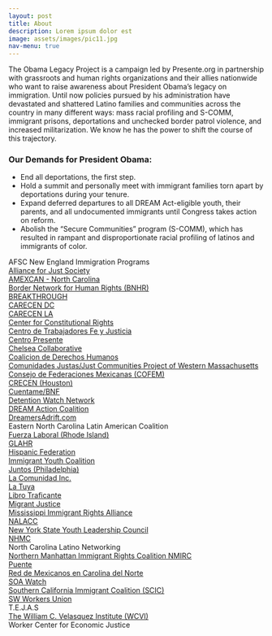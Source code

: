 ```yaml
---
layout: post
title: About
description: Lorem ipsum dolor est
image: assets/images/pic11.jpg
nav-menu: true
---
```


The Obama Legacy Project is a campaign led by Presente.org in partnership with grassroots and human rights organizations and their allies nationwide who want to raise awareness about President Obama’s legacy on immigration. Until now policies pursued by his administration have devastated and shattered Latino families and communities across the country in many different ways: mass racial profiling and S-COMM, immigrant prisons, deportations and unchecked border patrol violence, and increased militarization. We know he has the power to shift the course of this trajectory.

<h3>Our Demands for President Obama:</h3>
<ul>
<li>End all deportations, the first step.</li>
<li>Hold a summit and personally meet with immigrant families torn apart by deportations during your tenure.</li>
<li>Expand deferred departures to all DREAM Act-eligible youth, their parents, and all undocumented immigrants until Congress takes action on reform.</li>
<li>Abolish the “Secure Communities” program (S-COMM), which has resulted in rampant and disproportionate racial profiling of latinos and immigrants of color.</li>
</ul>

<p>AFSC New England Immigration Programs<br/>
<a href="http://allianceforajustsociety.org" target="_blank">Alliance for Just Society</a><br/>
<a href="https://www.facebook.com/AMEXCAN-North-Carolina-Farmworker-Justice-Network-Program-183247438385389/" target="_blank">AMEXCAN - North Carolina</a><br/>
<a href="http://bnhr.org" target="_blank">Border Network for Human Rights (BNHR)</a><br/>
<a href="http://us.breakthrough.tv" target="_blank">BREAKTHROUGH</a><br/>
<a href="http://www.carecendc.org" target="_blank">CARECEN DC</a><br/>
<a href="http://www.carecen-la.org" target="_blank">CARECEN LA</a><br/>
<a href="http://ccrjustice.org" target="_blank">Center for Constitutional Rights</a><br/>
<a href="http://www.houstonworkers.org" target="_blank">Centro de Trabajadores Fe y Justicia</a><br/>
<a href="http://www.cpresente.org" target="_blank">Centro Presente</a><br/>
<a href="http://chelseacollab.org" target="_blank">Chelsea Collaborative</a><br/>
<a href="http://www.derechoshumanosaz.net" target="_blank">Coalicion de Derechos Humanos</a><br/>
<a href="http://wmjwj.org" target="_blank">Comunidades Justas/Just Communities Project of Western Massachusetts</a><br/>
<a href="http://www.cofem.org" target="_blank">Consejo de Federaciones Mexicanas (COFEM)</a><br/>
<a href="http://www.crecen.us" target="_blank">CRECEN (Houston)</a><br/>
<a href="http://www.bravenewfilms.org/inequality_shorts" target="_blank">Cuentame/BNF</a><br/>
<a href="http://www.detentionwatchnetwork.org" target="_blank">Detention Watch Network</a><br/>
<a href="http://dreamactioncoalition.org" target="_blank">DREAM Action Coalition</a><br/>
<a href="http://dreamersadrift.com" target="_blank">DreamersAdrift.com</a><br/>
Eastern North Carolina Latin American Coalition<br/>
<a href="http://www.fuerza-laboral.org/#welcome" target="_blank">Fuerza Laboral (Rhode Island)</a><br/>
<a href="http://www.glahr.org" target="_blank">GLAHR</a><br/>
<a href="http://hispanicfederation.org" target="_blank">Hispanic Federation</a><br/>
<a href="http://theiyc.org" target="_blank">Immigrant Youth Coalition</a><br/>
<a href="http://vamosjuntos.org" target="_blank">Juntos (Philadelphia)</a><br/>
<a href="http://www.lacomunidadinc.org" target="_blank">La Comunidad Inc.</a><br/>
<a href="http://www.latuya.org" target="_blank">La Tuya</a><br/>
<a href="http://www.librotraficante.com" target="_blank">Libro Traficante</a><br/>
<a href="http://migrantjustice.net" target="_blank">Migrant Justice</a><br/>
<a href="http://www.yourmira.org" target="_blank">Mississippi Immigrant Rights Alliance</a><br/>
<a href="http://www.alianzaamericas.org" target="_blank">NALACC</a><br/>
<a href="https://www.facebook.com/nysylc" target="_blank">New York State Youth Leadership Council</a><br/>
<a href="http://www.nhmc.org" target="_blank">NHMC</a><br/>
North Carolina Latino Networking<br/>
<a href="http://nmcir.org" target="_blank">Northern Manhattan Immigrant Rights Coalition NMIRC</a><br/>
<a href="http://puenteaz.org" target="_blank">Puente</a><br/>
<a href="https://www.facebook.com/RedDeLideresMexicanosEnCarolinaDelNorte" target="_blank">Red de Mexicanos en Carolina del Norte</a><br/>
<a href="http://soaw.org" target="_blank">SOA Watch</a><br/>
<a href="https://www.facebook.com/SCIC.Info" target="_blank">Southern California Immigrant Coalition (SCIC)</a><br/>
<a href="http://www.swunion.org" target="_blank">SW Workers Union</a><br/>
T.E.J.A.S<br/>
<a href="http://wcvi.org" target="_blank">The William C. Velasquez Institute (WCVI)</a><br/>
Worker Center for Economic Justice</p>
